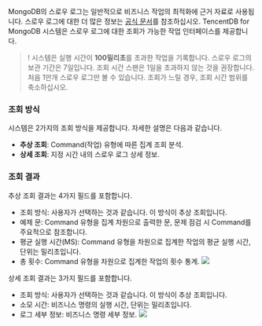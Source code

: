 MongoDB의 스로우 로그는 일반적으로 비즈니스 작업의 최적화에 근거 자료로 사용됩니다. 스로우 로그에 대한 더 많은 정보는 [공식 문서](https://docs.mongodb.com/manual/tutorial/manage-the-database-profiler/)를 참조하십시오. TencentDB for MongoDB 시스템은 스로우 로그에 대한 조회가 가능한 작업 인터페이스를 제공합니다.

>! 시스템은 실행 시간이 **100밀리초**를 초과한 작업을 기록합니다.
> 스로우 로그의 보관 기간은 7일입니다. 조회 시간 스팬은 1일을 초과하지 않는 것을 권장합니다.
> 처음 1만개 스로우 로그만 볼 수 있습니다. 조회가 느릴 경우, 조회 시간 범위를 축소하십시오.

### 조회 방식 

시스템은 2가지의 조회 방식을 제공합니다. 자세한 설명은 다음과 같습니다.

- **추상 조회**: Command(작업) 유형에 따른 집계 조회 분석.
- **상세 조회**: 지정 시간 내의 스로우 로그 상세 정보.


### 조회 결과

추상 조회 결과는 4가지 필드를 포함합니다.

- 조회 방식: 사용자가 선택하는 것과 같습니다. 이 방식이 추상 조회입니다.
- 예제 문: Command 유형을 집계 차원으로 출력한 문, 문제 점검 시 Command를 주요적으로 참조합니다.
- 평균 실행 시간(MS): Command 유형을 차원으로 집계한 작업의 평균 실행 시간, 단위는 밀리초입니다.
- 총 횟수: Command 유형을 차원으로 집계한 작업의 횟수 통계.
 ![](https://main.qcloudimg.com/raw/310550632811abdeca6cea2fd398c17b.png)


상세 조회 결과는 3가지 필드를 포함합니다.

- 조회 방식: 사용자가 선택하는 것과 같습니다. 이 방식이 추상 조회입니다.
- 소모 시간: 비즈니스 명령의 실행 시간, 단위는 밀리초입니다.
- 로그 세부 정보: 비즈니스 명령 세부 정보.
![](https://main.qcloudimg.com/raw/210e70d3dc1003c2c52ddc9baa290e65.png)

